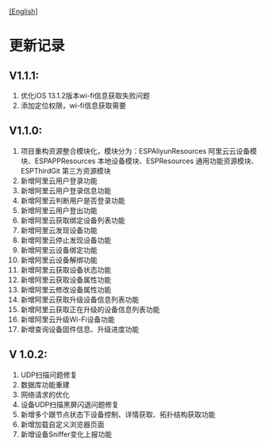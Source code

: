 
[[English]](updatelog-en.md)

# 更新记录

## V1.1.1:

1. 优化iOS 13.1.2版本wi-fi信息获取失败问题
2. 添加定位权限，wi-fi信息获取需要

## V1.1.0:

1. 项目重构资源整合模块化，模块分为：ESPAliyunResources 阿里云云设备模块、ESPAPPResources 本地设备模块、ESPResources 通用功能资源模块、ESPThirdGit 第三方资源模块
2. 新增阿里云用户登录功能
3. 新增阿里云用户登录信息功能
4. 新增阿里云判断用户是否登录功能
5. 新增阿里云用户登出功能
6. 新增阿里云获取绑定设备列表功能
7. 新增阿里云发现设备功能
8. 新增阿里云停止发现设备功能
9. 新增阿里云设备绑定功能
10. 新增阿里云设备解绑功能
11. 新增阿里云获取设备状态功能
12. 新增阿里云获取设备属性功能
13. 新增阿里云修改设备属性功能
14. 新增阿里云获取升级设备信息列表功能
15. 新增阿里云获取正在升级的设备信息列表功能
16. 新增阿里云升级Wi-Fi设备功能
17. 新增查询设备固件信息、升级进度功能

## V 1.0.2:
1. UDP扫描问题修复
2. 数据库功能重建
3. 网络请求的优化
4. 设备UDP扫描黑屏闪退问题修复
5. 新增多个跟节点状态下设备控制、详情获取、拓扑结构获取功能
6. 新增加载自定义浏览器页面
7. 新增设备Sniffer变化上报功能

